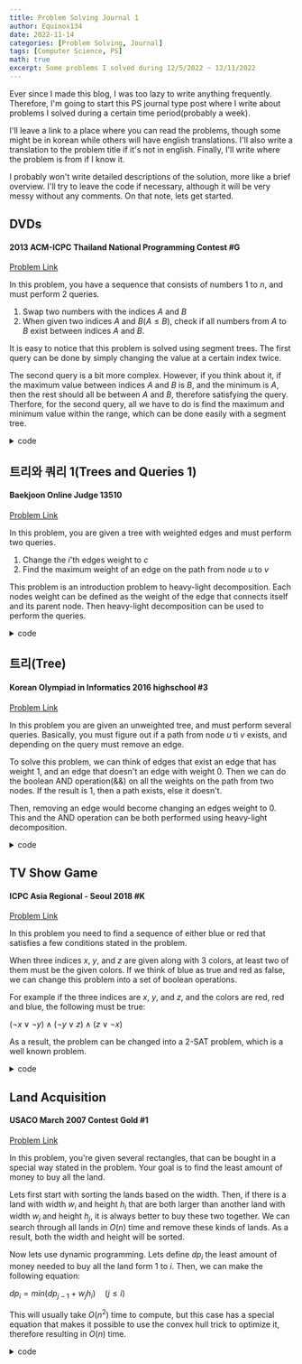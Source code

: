 ```yaml
---
title: Problem Solving Journal 1
author: Equinox134
date: 2022-11-14
categories: [Problem Solving, Journal]
tags: [Computer Science, PS]
math: true
excerpt: Some problems I solved during 12/5/2022 ~ 12/11/2022
---
```


Ever since I made this blog, I was too lazy to write anything frequently. Therefore, I'm going to start this PS journal type post where I write about problems I solved during a certain time period(probably a week).

I'll leave a link to a place where you can read the problems, though some might be in korean while others will have english translations. I'll also write a translation to the problem title if it's not in english. Finally, I'll write where the problem is from if I know it.

I probably won't write detailed descriptions of the solution, more like a brief overview. I'll try to leave the code if necessary, although it will be very messy without any comments. On that note, lets get started.

## DVDs
#### 2013 ACM-ICPC Thailand National Programming Contest #G
[Problem Link][DVDs]

In this problem, you have a sequence that consists of numbers 1 to $n$, and must perform 2 queries.

1. Swap two numbers with the indices $A$ and $B$
2. When given two indices $A$ and $B$($A \leq B$), check if all numbers from $A$ to $B$ exist between indices $A$ and $B$.

It is easy to notice that this problem is solved using segment trees. The first query can be done by simply changing the value at a certain index twice.

The second query is a bit more complex. However, if you think about it, if the maximum value between indices $A$ and $B$ is $B$, and the minimum is $A$, then the rest should all be between $A$ and $B$, therefore satisfying the query. Therfore, for the second query, all we have to do is find the maximum and minimum value within the range, which can be done easily with a segment tree.

<details markdown="1">
  <summary>code</summary>
  
```cpp
#include <bits/stdc++.h>
using namespace std;
typedef long long ll;
typedef pair<int,int> pii;
typedef pair<ll,ll> pll;
typedef pair<double,double> pdd;
#define fastio cin.tie(0)->sync_with_stdio(0); cout.tie(0);
#define all(x) x.begin(),x.end()
#define ff first
#define ss second
#define INF 0x7f7f7f7f

ll a[100010];
ll xtree[4*100010],ntree[4*100010];
int n,m;

int minu(int node, int s, int e, int idx, int x){
	if(idx<s||idx>e) return ntree[node];
	if(s==e) return ntree[node] = x;
	int mid = (s+e)/2;
	return ntree[node] = min(minu(node*2,s,mid,idx,x),minu(node*2+1,mid+1,e,idx,x));
}

int maxu(int node, int s, int e, int idx, int x){
	if(idx<s||idx>e) return xtree[node];
	if(s==e) return xtree[node] = x;
	int mid = (s+e)/2;
	return xtree[node] = max(maxu(node*2,s,mid,idx,x),maxu(node*2+1,mid+1,e,idx,x));
}

int fmin(int node, int s, int e, int l, int r){
	if(r<s||l>e) return INT_MAX;
	if(l<=s&&e<=r) return ntree[node];
	int mid = (s+e)/2;
	return min(fmin(node*2,s,mid,l,r),fmin(node*2+1,mid+1,e,l,r));
}

int fmax(int node, int s, int e, int l, int r){
	if(r<s||l>e) return 0;
	if(l<=s&&e<=r) return xtree[node];
	int mid = (s+e)/2;
	return max(fmax(node*2,s,mid,l,r),fmax(node*2+1,mid+1,e,l,r));
}

int main(){
	int t; scanf("%d",&t);
	while(t--){
		scanf("%d%d",&n,&m);
		for(int i=0;i<n;i++){
			a[i] = i;
			maxu(1,0,n-1,i,i);
			minu(1,0,n-1,i,i);
		}
		for(int i=0;i<m;i++){
			int x,y,z; scanf("%d%d%d",&x,&y,&z);
			if(x==0){
				minu(1,0,n-1,y,a[z]);
				maxu(1,0,n-1,y,a[z]);
				minu(1,0,n-1,z,a[y]);
				maxu(1,0,n-1,z,a[y]);
				swap(a[z],a[y]);
			}
			else{
				int t1 = fmin(1,0,n-1,y,z);
				int t2 = fmax(1,0,n-1,y,z);
				//cout << t1 << " " << t2 << "\n";
				if(t1==y&&t2==z) printf("YES\n");
				else printf("NO\n");
			}
		}
	}
}
```
</details>


## 트리와 쿼리 1(Trees and Queries 1)
#### Baekjoon Online Judge 13510
[Problem Link][TQ1]

In this problem, you are given a tree with weighted edges and must perform two queries.

1. Change the $i$'th edges weight to $c$
2. Find the maximum weight of an edge on the path from node $u$ to $v$

This problem is an introduction problem to heavy-light decomposition. Each nodes weight can be defined as the weight of the edge that connects itself and its parent node. Then heavy-light decomposition can be used to perform the queries.

<details markdown="1">
  <summary>code</summary>
  
```cpp
#include <bits/stdc++.h>
using namespace std;
typedef long long ll;
typedef pair<int,int> pii;
typedef pair<ll,ll> pll;
typedef pair<double,double> pdd;
#define fastio cin.tie(0)->sync_with_stdio(0); cout.tie(0);
#define all(x) x.begin(),x.end()
#define ff first
#define ss second
#define INF 0x7f7f7f7f
#define MAX 100010

struct segtree{
	int tree[4*100010];
	
	void update(int x, int v, int node, int s, int e){
		if(x<s||x>e) return;
		if(s==e) tree[node] = v;
		else{
			int m = (s+e)/2;
			update(x,v,node*2,s,m);
			update(x,v,node*2+1,m+1,e);
			tree[node] = max(tree[node*2],tree[node*2+1]);
		}
	}
	
	int query(int l, int r, int node, int s, int e){
		if(r<s||l>e) return 0;
		if(l<=s&&e<=r) return tree[node];
		int m = (s+e)/2;
		return max(query(l,r,node*2,s,m),query(l,r,node*2+1,m+1,e));
	}
}seg;

int n;
int sz[MAX], dep[MAX], par[MAX], top[MAX], in[MAX], out[MAX], w[MAX];
vector<pii> g[MAX];
vector<pii> inp[MAX];
vector<pair<pii,int> > edg;

int vis[MAX];
void dfs(int v=1){
	vis[v] = 1;
	for(auto i:inp[v]){
		if(vis[i.ff]) continue;
		vis[i.ff] = 1;
		g[v].push_back({i.ff,i.ss});
		dfs(i.ff);
	}
}

void dfs1(int v=1){
	sz[v] = 1;
	for(auto &i:g[v]){
		dep[i.ff] = dep[v]+1; par[i.ff] = v;
		dfs1(i.ff); sz[v] += sz[i.ff];
		if(sz[i.ff] > sz[g[v][0].ff]) swap(i.ff,g[v][0].ff);
	}
}

int pv;
void dfs2(int v=1){
	in[v] = ++pv;
	for(auto i:g[v]){
		top[i.ff] = i.ff==g[v][0].ff?top[v]:i.ff;
		dfs2(i.ff);
	}
	out[v] = pv;
}

void update(int v, int w){
	seg.update(in[v],w,1,1,n);
}

int query(int a, int b){
	int ret = 0;
	while(top[a]^top[b]){
		if(dep[top[a]]<dep[top[b]]) swap(a,b);
		ret = max(ret,seg.query(in[top[a]],in[a],1,1,n));
		a = par[top[a]];	
	}
	if(dep[a]>dep[b]) swap(a,b);
	ret = max(ret,seg.query(in[a]+1,in[b],1,1,n));
	return ret;
}

void init(int v=1){
	for(auto &i:g[v]){
		update(i.ff,i.ss);
		init(i.ff);
	}
}

int main(){
	fastio;
	cin >> n;
	for(int i=1;i<n;i++){
		int a,b,c; cin >> a >> b >> c;
		inp[a].push_back({b,c});
		inp[b].push_back({a,c});
		edg.push_back({ {a,b},c});
	}
	dfs(); dfs1(); dfs2();
	for(int i=0;i<n-1;i++){
		if(edg[i].ff.ff==par[edg[i].ff.ss]){
			swap(edg[i].ff.ff,edg[i].ff.ss);
		}
		update(edg[i].ff.ff,edg[i].ss);
	}
	int m; cin >> m;
	while(m--){
		int x,y,z; cin >> x >> y >> z;
		if(x==2){
			if(y==z){
				cout << 0 << "\n";
				continue;
			}
			if(y>z) swap(y,z);
			cout << query(y,z) << "\n";
		}
		else{
			update(edg[y-1].ff.ff,z);
		}
	}
}
```
</details>

## 트리(Tree)
#### Korean Olympiad in Informatics 2016 highschool #3
[Problem Link][Tree]

In this problem you are given an unweighted tree, and must perform several queries. Basically, you must figure out if a path from node $u$ ti $v$ exists, and depending on the query must remove an edge.

To solve this problem, we can think of edges that exist an edge that has weight 1, and an edge that doesn't an edge with weight 0. Then we can do the boolean AND operation(&&) on all the weights on the path from two nodes. If the result is 1, then a path exists, else it doesn't.

Then, removing an edge would become changing an edges weight to 0. This and the AND operation can be both performed using heavy-light decomposition.

<details markdown="1">
  <summary>code</summary>
  
```cpp
using namespace std;
typedef long long ll;
typedef pair<int,int> pii;
typedef pair<ll,ll> pll;
typedef pair<double,double> pdd;
#define fastio cin.tie(0)->sync_with_stdio(0); cout.tie(0);
#define all(x) x.begin(),x.end()
#define ff first
#define ss second
#define INF 0x7f7f7f7f
#define MAX 200010

struct segtree{
	int tree[4*MAX];
	
	void update(int x, int v, int node, int s, int e){
		if(x<s||x>e) return;
		if(s==e){
			tree[node] = v;
		}
		else{
			int m = (s+e)/2;
			update(x,v,node*2,s,m);
			update(x,v,node*2+1,m+1,e);
			tree[node] = tree[node*2]&&tree[node*2+1];
		}
	}
	
	int query(int l, int r, int node, int s, int e){
		if(r<s||l>e) return 1;
		if(l<=s&&e<=r) return tree[node];
		int m = (s+e)/2;
		return query(l,r,node*2,s,m)&&query(l,r,node*2+1,m+1,e);
	}
	
}seg;

int n,m;
int sz[MAX], dep[MAX], par[MAX], top[MAX], in[MAX], out[MAX];
vector<int> g[MAX];

void dfs1(int v=1){
	sz[v] = 1;
	for(auto &i:g[v]){
		dep[i] = dep[v]+1; par[i] = v;
		dfs1(i); sz[v] += sz[i];
		if(sz[i] > sz[g[v][0]]) swap(i,g[v][0]);
	}
}

int pv;
void dfs2(int v=1){
	in[v] = ++pv;
	for(auto i:g[v]){
		top[i] = i==g[v][0]?top[v]:i;
		dfs2(i);
	}
	out[v] = pv;
}

void update(int v, int w){
	seg.update(in[v],w,1,1,n);
}

int query(int a, int b){
	int ret = 1;
	while(top[a]^top[b]){
		if(dep[top[a]]<dep[top[b]]) swap(a,b);
		ret = ret&&seg.query(in[top[a]],in[a],1,1,n);
		a = par[top[a]];
	}
	if(dep[a]>dep[b]) swap(a,b);
	ret = ret&&seg.query(in[a]+1,in[b],1,1,n);
	return ret;
}

int main(){
	fastio;
	cin >> n >> m;
	for(int i=1;i<n;i++){
		int a; cin >> a;
		g[a].push_back(i+1);
	}
	dfs1(); dfs2();
	for(int i=1;i<=n;i++){
		update(i,1);
	}
	while(m--){
		int x,y,z; cin >> x >> y >> z;
		if(z==0){
			if(query(x,y)){
				cout << "YES\n";
			}
			else{
				cout << "NO\n";
			}
		}
		else{
			if(query(x,y)){
				cout << "YES\n";
				update(x,0);
			}
			else{
				cout << "NO\n";
				update(y,0);
			}
		}
	}
}
```
</details>

## TV Show Game
#### ICPC Asia Regional - Seoul 2018 #K
[Problem Link][TV]

In this problem you need to find a sequence of either blue or red that satisfies a few conditions stated in the problem.

When three indices $x$, $y$, and $z$ are given along with 3 colors, at least two of them must be the given colors. If we think of blue as true and red as false, we can change this problem into a set of boolean operations.

For example if the three indices are $x$, $y$, and $z$, and the colors are red, red and blue, the following must be true:

$(\neg x \lor \neg y) \land (\neg y \lor z) \land (z \lor \neg x)$

As a result, the problem can be changed into a 2-SAT problem, which is a well known problem.

<details markdown="1">
  <summary>code</summary>
  
```cpp
#include <bits/stdc++.h>
using namespace std;
typedef long long ll;
typedef pair<int,int> pii;
typedef pair<ll,ll> pll;
typedef pair<double,double> pdd;
#define fastio cin.tie(0)->sync_with_stdio(0); cout.tie(0);
#define all(x) x.begin(),x.end()
#define ff first
#define ss second

vector<vector<int> > g,rg;
vector<int> scc;
stack<int> s;
bool vis[10005];

void dfs(int x){
	vis[x] = 1;
	for(auto next:g[x]){
		if(!vis[next]) dfs(next);
	}
	s.push(x);
}

void rdfs(int x, int y){
	vis[x] = 1;
	scc[x] = y;
	for(int next:rg[x]){
		if(!vis[next]) rdfs(next,y);
	}
}

int re(int x, int n){
	return x>n?x-n:x+n;
}

int main(){
	fastio;
	int n,m; cin >> n >> m;
	g.resize(2*n+5);
	rg.resize(2*n+5);
	scc.resize(2*n+5);
	for(int i=0;i<m;i++){
		int a[3]={};
		char x[3]={};
		for(int j=0;j<3;j++){
			cin >> a[j] >> x[j];
			if(x[j]=='R') a[j] += n;
		}
		for(int j=0;j<3;j++){
			for(int k=0;k<3;k++){
				if(j==k) continue;
				g[re(a[j],n)].push_back(a[k]);
				rg[a[k]].push_back(re(a[j],n));
			}
		}
	}
	for(int i=1;i<2*n+1;i++){
		if(!vis[i]) dfs(i);
	}
	memset(vis,0,sizeof(vis));
	int idx = 1;
	while(!s.empty()){
		int x = s.top();
		s.pop();
		if(!vis[x]) rdfs(x,idx++);
	}
	for(int i=1;i<=n;i++){
		if(scc[i]==scc[i+n]){
			cout << -1;
			return 0;
		}
	}
	for(int i=1;i<=n;i++){
		cout << (scc[i]>scc[n+i]?'B':'R');
	}
}
```
</details>

## Land Acquisition
#### USACO March 2007 Contest Gold #1
[Problem Link][LA]

In this problem, you're given several rectangles, that can be bought in a special way stated in the problem. Your goal is to find the least amount of money to buy all the land.

Lets first start with sorting the lands based on the width. Then, if there is a land with width $w_i$ and height $h_i$ that are both larger than another land with width $w_j$ and height $h_j$, it is always better to buy these two together. We can search through all lands in $O(n)$ time and remove these kinds of lands. As a result, both the width and height will be sorted.

Now lets use dynamic programming. Lets define $dp_i$ the least amount of money needed to buy all the land form 1 to $i$. Then, we can make the following equation:

$dp_i = min(dp_{j-1} + w_jh_i) \quad (j \leq i)$

This will usually take $O(n^2)$ time to compute, but this case has a special equation that makes it possible to use the convex hull trick to optimize it, therefore resulting in $O(n)$ time.

<details markdown="1">
  <summary>code</summary>
  
```cpp
#include <bits/stdc++.h>
using namespace std;
typedef long long ll;
typedef pair<int,int> pii;
typedef pair<ll,ll> pll;
typedef pair<double,double> pdd;
#define fastio cin.tie(0)->sync_with_stdio(0); cout.tie(0);
#define all(x) x.begin(),x.end()
#define ff first
#define ss second

struct CHT{
	ll sz = 0, p = 0;
	ll la[1000001],lb[1000001];
	
	double cross(ll x, ll y){
		return 1.0*(lb[y]-lb[x])/(la[x]-la[y]);
	}
	
	void insert(ll p, ll q){
		la[sz] = p;
		lb[sz] = q;
		while(sz>1&&cross(sz-1,sz-2)>cross(sz-1,sz)){
			la[sz-1] = la[sz];
			lb[sz-1] = lb[sz];
			sz--;
		}
		sz++;
	}
	
	ll query(ll x){
		while(p+1<sz&&cross(p,p+1)<=x) p++;
		return lb[p]+la[p]*x;
	}
};

CHT cht;
ll n;
pll a[50010];

int main(){
	fastio;
	cin >> n;
	for(int i=0;i<n;i++){
		cin >> a[i].ff >> a[i].ss;
	}
	sort(a,a+n);
	reverse(a,a+n);
	
	ll now = -1, prv = 0;
	
	for(int i=0;i<n;i++){
		if(now>=a[i].ss) continue;
		now = a[i].ss;
		cht.insert(a[i].ff,prv);
		prv = cht.query(a[i].ss);
	}
	cout << prv;
}
```
</details>

[DVDs]: https://www.acmicpc.net/problem/9345
[TQ1]: https://www.acmicpc.net/problem/13510
[Tree]: https://www.acmicpc.net/problem/13309
[TV]: https://www.acmicpc.net/problem/16367
[LA]: https://www.acmicpc.net/problem/6171
